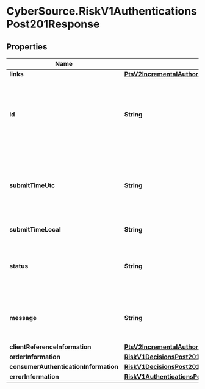 # CyberSource.RiskV1AuthenticationsPost201Response

## Properties
Name | Type | Description | Notes
------------ | ------------- | ------------- | -------------
**links** | [**PtsV2IncrementalAuthorizationPatch201ResponseLinks**](PtsV2IncrementalAuthorizationPatch201ResponseLinks.md) |  | [optional] 
**id** | **String** | An unique identification number assigned by CyberSource to identify the submitted request. It is also appended to the endpoint of the resource.  On incremental authorizations, this value with be the same as the identification number returned in the original authorization response.  | [optional] 
**submitTimeUtc** | **String** | Time of request in UTC. Format: &#x60;YYYY-MM-DDThh:mm:ssZ&#x60; Example &#x60;2016-08-11T22:47:57Z&#x60; equals August 11, 2016, at 22:47:57 (10:47:57 p.m.). The &#x60;T&#x60; separates the date and the time. The &#x60;Z&#x60; indicates UTC.  Returned by authorization service.  | [optional] 
**submitTimeLocal** | **String** | Time that the transaction was submitted in local time. | [optional] 
**status** | **String** | The status for payerAuthentication 201 enroll and validate calls. Possible values are: - &#x60;AUTHENTICATION_SUCCESSFUL&#x60; - &#x60;PENDING_AUTHENTICATION&#x60; - &#x60;INVALID_REQUEST&#x60; - &#x60;AUTHENTICATION_FAILED&#x60;  | [optional] 
**message** | **String** | The message describing the reason of the status. Value is: - The cardholder is enrolled in Payer Authentication. Please authenticate the cardholder before continuing with the transaction.  | [optional] 
**clientReferenceInformation** | [**PtsV2IncrementalAuthorizationPatch201ResponseClientReferenceInformation**](PtsV2IncrementalAuthorizationPatch201ResponseClientReferenceInformation.md) |  | [optional] 
**orderInformation** | [**RiskV1DecisionsPost201ResponseOrderInformation**](RiskV1DecisionsPost201ResponseOrderInformation.md) |  | [optional] 
**consumerAuthenticationInformation** | [**RiskV1DecisionsPost201ResponseConsumerAuthenticationInformation**](RiskV1DecisionsPost201ResponseConsumerAuthenticationInformation.md) |  | [optional] 
**errorInformation** | [**RiskV1AuthenticationsPost201ResponseErrorInformation**](RiskV1AuthenticationsPost201ResponseErrorInformation.md) |  | [optional] 


